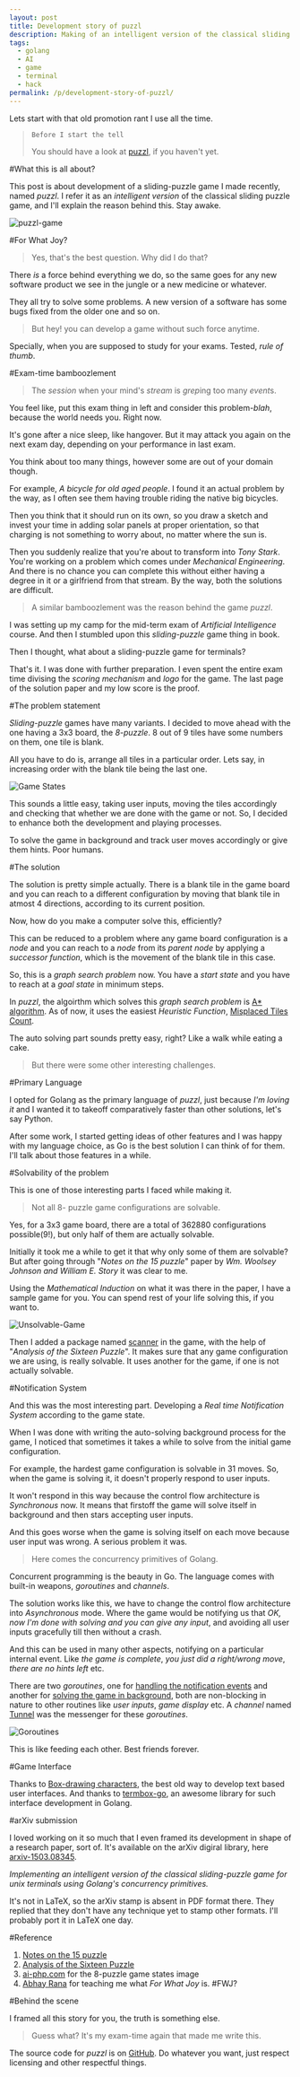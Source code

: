 ```yaml
---
layout: post
title: Development story of puzzl
description: Making of an intelligent version of the classical sliding puzzle game using Golang's concurrency primitives.
tags:
  - golang
  - AI
  - game
  - terminal
  - hack
permalink: /p/development-story-of-puzzl/
---
```


Lets start with that old promotion rant I use all the time.

> `Before I start the tell`
>
> You should have a look at [puzzl](https://github.com/pravj/puzzl), if you haven't yet.

#What this is all about?

This post is about development of a sliding-puzzle game I made recently, named *puzzl*. I refer it as an *intelligent version* of the classical sliding puzzle game, and I'll explain the reason behind this. Stay awake.

![puzzl-game]({{site.url}}/public/images/development-story-of-puzzl/puzzl.gif "Puzzl Game")

#For What Joy?

> Yes, that's the best question. Why did I do that?

There *is* a force behind everything we do, so the same goes for any new software product we see in the jungle or a new medicine or whatever.

They all try to solve some problems. A new version of a software has some bugs fixed from the older one and so on.

> But hey! you can develop a game without such force anytime.

Specially, when you are supposed to study for your exams. Tested, *rule of thumb*.

#Exam-time bamboozlement

> The *session* when your mind's *stream* is *grep*ing too many *event*s.

You feel like, put this exam thing in left and consider this problem-*blah*, because the world needs you. Right now.

It's gone after a nice sleep, like hangover. But it may attack you again on the next exam day, depending on your performance in last exam.

You think about too many things, however some are out of your domain though.

For example, *A bicycle for old aged people*. I found it an actual problem by the way, as I often see them having trouble riding the native big bicycles.

Then you think that it should run on its own, so you draw a sketch and invest your time in adding solar panels at proper orientation, so that charging is not something to worry about, no matter where the sun is.

Then you suddenly realize that you're about to transform into *Tony Stark*. You're working on a problem which comes under *Mechanical Engineering*. And there is no chance you can complete this without either having a degree in it or a girlfriend from that stream. By the way, both the solutions are difficult.

> A similar bamboozlement was the reason behind the game *puzzl*.

I was setting up my camp for the mid-term exam of *Artificial Intelligence* course. And then I stumbled upon this *sliding-puzzle* game thing in book.

Then I thought, what about a sliding-puzzle game for terminals?

That's it. I was done with further preparation. I even spent the entire exam time divising the *scoring mechanism* and *logo* for the game. The last page of the solution paper and my low score is the proof.

#The problem statement

*Sliding-puzzle* games have many variants. I decided to move ahead with the one having a 3x3 board, the *8-puzzle*. 8 out of 9 tiles have some numbers on them, one tile is blank.

All you have to do is, arrange all tiles in a particular order. Lets say, in increasing order with the blank tile being the last one.

![Game States]({{site.url}}/public/images/development-story-of-puzzl/states.jpg "8-puzzle game states")

This sounds a little easy, taking user inputs, moving the tiles accordingly and checking that whether we are done with the game or not. So, I decided to enhance both the development and playing processes.

To solve the game in background and track user moves accordingly or give them hints. Poor humans.

#The solution

The solution is pretty simple actually. There is a blank tile in the game board and you can reach to a different configuration by moving that blank tile in atmost 4 directions, according to its current position.

Now, how do you make a computer solve this, efficiently?

This can be reduced to a problem where any game board configuration is a *node* and you can reach to a *node* from its *parent node* by applying a *successor function*, which is the movement of the blank tile in this case.

So, this is a *graph search problem* now. You have a *start state* and you have to reach at a *goal state* in minimum steps.

In *puzzl*, the algoirthm which solves this *graph search problem* is [A* algorithm](http://en.wikipedia.org/wiki/A*_search_algorithm). As of now, it uses the easiest *Heuristic Function*, [Misplaced Tiles Count](http://en.wikipedia.org/wiki/Heuristic_function).

The auto solving part sounds pretty easy, right? Like a walk while eating a cake.

> But there were some other interesting challenges.

#Primary Language

I opted for Golang as the primary language of *puzzl*, just because *I'm loving it* and I wanted it to takeoff comparatively faster than other solutions, let's say Python.

After some work, I started getting ideas of other features and I was happy with my language choice, as Go is the best solution I can think of for them. I'll talk about those features in a while.

#Solvability of the problem

This is one of those interesting parts I faced while making it.

> Not all 8- puzzle game configurations are solvable.

Yes, for a 3x3 game board, there are a total of 362880 configurations possible(9!), but only half of them are actually solvable.

Initially it took me a while to get it that why only some of them are solvable? But after going through "*Notes on the 15 puzzle*" paper by *Wm. Woolsey Johnson and William E. Story* it was clear to me.

Using the *Mathematical Induction* on what it was there in the paper, I have a sample game for you. You can spend rest of your life solving this, if you want to.

![Unsolvable-Game]({{site.url}}/public/images/development-story-of-puzzl/unsolvable-game.jpg "Unsolvable sliding-puzzle")

Then I added a package named [scanner](https://github.com/pravj/puzzl/blob/master/scanner/scanner.go) in the game, with the help of "*Analysis of the Sixteen Puzzle*". It makes sure that any game configuration we are using, is really solvable. It uses another for the game, if one is not actually solvable.

#Notification System

And this was the most interesting part. Developing a *Real time Notification System* according to the game state.

When I was done with writing the auto-solving background process for the game, I noticed that sometimes it takes a while to solve from the initial game configuration.

For example, the hardest game configuration is solvable in 31 moves. So, when the game is solving it, it doesn't properly respond to user inputs.

It won't respond in this way because the control flow architecture is *Synchronous* now. It means that firstoff the game will solve itself in background and then stars accepting user inputs.

And this goes worse when the game is solving itself on each move because user input was wrong. A serious problem it was.

> Here comes the concurrency primitives of Golang.

Concurrent programming is the beauty in Go. The language comes with built-in weapons, *goroutines* and *channels*.

The solution works like this, we have to change the control flow architecture into *Asynchronous* mode. Where the game would be notifying us that *OK, now I'm done with solving and you can give any input*, and avoiding all user inputs gracefully till then without a crash.

And this can be used in many other aspects, notifying on a particular internal event. Like *the game is complete*, *you just did a right/wrong move*, *there are no hints left* etc.

There are two *goroutines*, one for [handling the notification events](https://github.com/pravj/puzzl/blob/master/surface/surface.go#L406-L417) and another for [solving the game in background](https://github.com/pravj/puzzl/blob/master/surface/surface.go#L406-L417), both are non-blocking in nature to other routines like *user inputs*, *game display* etc. A *channel* named [Tunnel](https://github.com/pravj/puzzl/blob/master/notification/notification.go#L19) was the messenger for these *goroutines*.

![Goroutines]({{site.url}}/public/images/development-story-of-puzzl/architecture.jpg "Asynchronous Goroutines Architecture")

This is like feeding each other. Best friends forever.

#Game Interface

Thanks to [Box-drawing characters](http://en.wikipedia.org/wiki/Box-drawing_character), the best old way to develop text based user interfaces. And thanks to [termbox-go](https://github.com/nsf/termbox-go), an awesome library for such interface development in Golang.

#arXiv submission

I loved working on it so much that I even framed its development in shape of a research paper, sort of. It's available on the arXiv digiral library, here [arxiv-1503.08345](http://arxiv.org/abs/1503.08345).

*Implementing an intelligent version of the classical sliding-puzzle game for unix terminals using Golang's concurrency primitives.*

It's not in LaTeX, so the arXiv stamp is absent in PDF format there. They replied that they don't have any technique yet to stamp other formats. I'll probably port it in LaTeX one day.

#Reference

1. [Notes on the 15 puzzle](http://www.jstor.org/stable/pdf/2369492.pdf?acceptTC=true)
2. [Analysis of the Sixteen Puzzle](http://kevingong.com/Math/SixteenPuzzle.html)
3. [ai-php.com](http://ai-php.com/wp-content/uploads/2013/12/AI8pzzle.jpg) for the 8-puzzle game states image
4. [Abhay Rana](https://captnemo.in/) for teaching me what *For What Joy* is. #FWJ?

#Behind the scene

I framed all this story for you, the truth is something else.

> Guess what? It's my exam-time again that made me write this.

The source code for *puzzl* is on [GitHub](https://github.com/pravj/puzzl). Do whatever you want, just respect licensing and other respectful things.
